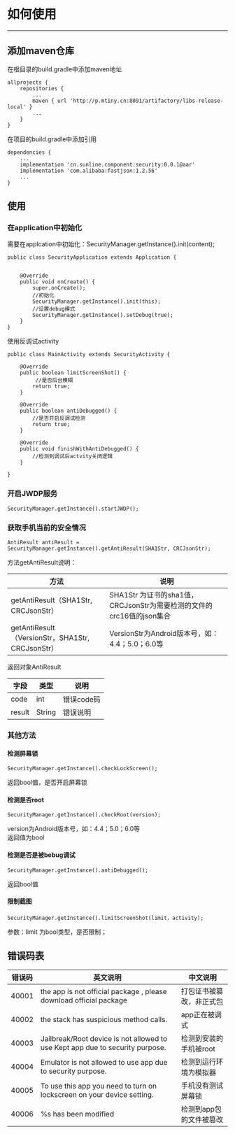 # 如何使用
----
## 添加maven仓库  
在根目录的build.gradle中添加maven地址  

```
allprojects {
	repositories {
		...
		maven { url 'http://p.mtiny.cn:8091/artifactory/libs-release-local' }
		...
	}
}
```
在项目的build.gradle中添加引用  
  
```
dependencies {
	...
	implementation 'cn.sunline.component:security:0.0.1@aar'
	implementation 'com.alibaba:fastjson:1.2.56'
	...
}
```  
  
## 使用
### 在application中初始化  
需要在applcation中初始化：SecurityManager.getInstance().init(content);  
  
```
public class SecurityApplication extends Application {


    @Override
    public void onCreate() {
        super.onCreate();
        //初始化
        SecurityManager.getInstance().init(this);
        //设置debug模式
        SecurityManager.getInstance().setDebug(true);
    }
}
```    
使用反调试activity  
  
```
public class MainActivity extends SecurityActivity {

    @Override
    public boolean limitScreenShot() {
    	 //是否后台模糊	
        return true;
    }

    @Override
    public boolean antiDebugged() {
    	//是否开启反调试检测
        return true;
    }

    @Override
    public void finishWithAntiDebugged() {
		//检测到调试后actvity关闭逻辑
    }

}
```   
### 开启JWDP服务

```
SecurityManager.getInstance().startJWDP();
```  
### 获取手机当前的安全情况

```
AntiResult antiResult = SecurityManager.getInstance().getAntiResult(SHA1Str, CRCJsonStr);
```  
方法getAntiResult说明：  

方法  | 说明
------------- | -------------
getAntiResult（SHA1Str, CRCJsonStr）  | SHA1Str 为证书的sha1值，CRCJsonStr为需要检测的文件的crc16值的json集合
getAntiResult（VersionStr，SHA1Str, CRCJsonStr） | VersionStr为Android版本号，如：4.4；5.0；6.0等  

返回对象AntiResult  

字段  | 类型 |说明
---- | ---- | ----
code | int | 错误code码
result | String | 错误说明  
### 其他方法  
#### 检测屏幕锁  
  
```
SecurityManager.getInstance().checkLockScreen();
```  
返回bool值，是否开启屏幕锁  

#### 检测是否root  

  
```
SecurityManager.getInstance().checkRoot(version);
```  
version为Android版本号，如：4.4；5.0；6.0等  
返回值为bool  

#### 检测是否是被bebug调试

```
SecurityManager.getInstance().antiDebugged();
```  
返回bool值  

#### 限制截图  
```
SecurityManager.getInstance().limitScreenShot(limit，activity);
``` 
参数：limit 为bool类型，是否限制；
## 错误码表  
  
错误码 | 英文说明 | 中文说明 
---- | ---- | ---- 
40001 | the app is not official package , please download official package | 打包证书被篡改，非正式包
40002 | the stack has suspicious method calls. | app正在被调式 
40003 | Jailbreak/Root device is not allowed to use Kept app due to security purpose. | 检测到安装的手机被root
40004 | Emulator is not allowed to use app due to security purpose. | 检测到运行环境为模拟器
40005 | To use this app you need to turn on lockscreen on your device setting. | 手机没有测试屏幕锁 
40006 | %s has been modified | 检测到app包的文件被篡改